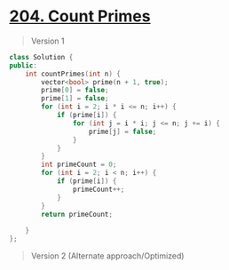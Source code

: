 # [204. Count Primes](https://leetcode.com/problems/count-primes/)
> Version 1
```c++
class Solution {
public:
    int countPrimes(int n) {
        vector<bool> prime(n + 1, true);
		prime[0] = false;
		prime[1] = false;
		for (int i = 2; i * i <= n; i++) {
			if (prime[i]) {
				for (int j = i * i; j <= n; j += i) {
					prime[j] = false;
				}
			}
		}
		int primeCount = 0;
		for (int i = 2; i < n; i++) {
			if (prime[i]) {
				primeCount++;
			}
		}
		return primeCount;
    
    }
};
```

> Version 2 (Alternate approach/Optimized)